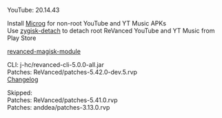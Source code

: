 YouTube: 20.14.43  

Install [Microg](https://github.com/ReVanced/GmsCore/releases) for non-root YouTube and YT Music APKs  
Use [zygisk-detach](https://github.com/j-hc/zygisk-detach) to detach root ReVanced YouTube and YT Music from Play Store  

[revanced-magisk-module](https://github.com/j-hc/revanced-magisk-module)
  
CLI: j-hc/revanced-cli-5.0.0-all.jar  
Patches: ReVanced/patches-5.42.0-dev.5.rvp  
[Changelog](https://github.com/ReVanced/revanced-patches/releases/tag/v5.42.0-dev.5)  

Skipped:  
Patches: ReVanced/patches-5.41.0.rvp  
Patches: anddea/patches-3.13.0.rvp      
